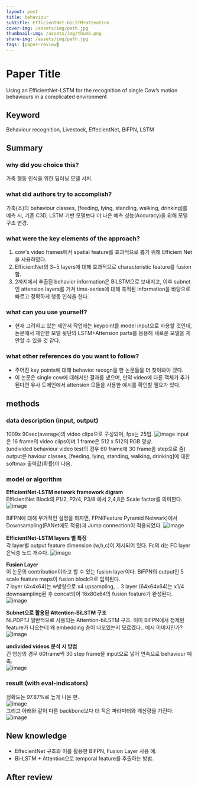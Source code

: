 ```yaml
---
layout: post
title: behaviour
subtitle: EfficientNet-biLSTM+attention
cover-img: /assets/img/path.jpg
thumbnail-img: /assets/img/thumb.png
share-img: /assets/img/path.jpg
tags: [paper-review]
---
```


# Paper Title
Using an EfficientNet-LSTM for the recognition of single Cow’s motion
behaviours in a complicated environment



## Keyword
Behaviour recognition, Livestock, EffecientNet, BiFPN, LSTM



## Summary   
### why did you choice this?
가축 행동 인식을 위한 딥러닝 모델 서치.



### what did authors try to accomplish?
가축(소)의 behaviour classes, [feeding, lying, standing, walking, drinking]를 예측 시, 기존 C3D, LSTM 기반 모델보다 더 나은 예측 성능(Accuracy)을
위해 모델 구조 변경.   

 
### what were the key elements of the approach?
1. cow's video frames에서 spatial feature를 효과적으로 뽑기 위해 Efficient Net을 사용하였다.   
2. EfficientNet의 3~5 layers에 대해 효과적으로 characteristic feature를 fusion함.   
3. 2까지에서 추출된 behavior information은 BiLSTM으로 보내지고, 이후 subnet인 attension layers를 거쳐 time-series에 대해 축적된 information을 바탕으로
빠르고 정확하게 행동 인식을 한다.   

### what can you use yourself?     </br>
- 현재 고려하고 있는 제안서 작업에는 keypoint를 model input으로 사용할 것인데, 논문에서 제안한 모델 뒷단의 LSTM+Attension parts를 응용해 새로운 모델을 제안할 수 있을 것 같다.   


### what other references do you want to follow?
- 주어진 key points에 대해 behavior recogn을 한 논문들을 더 찾아봐야 겠다.  
- 이 논문은 single cow에 대해서만 결과를 냈으며, 만약 video에 다른 객체가 추가된다면
  유사 도메인에서 attension 모듈을 사용한 예시를 확인할 필요가 있다.



## methods
### data description (input, output)
1009x 90sec(average)의 video clips으로 구성되며, fps는 25임.
![image](https://user-images.githubusercontent.com/33012030/163295371-0ec238b1-b292-4992-b7ce-93bbc360b630.png)
input은 16 frame의 video clips이며 1 frame은 512 x 512의 RGB 영상. </br>
(undivided behaviour video test의 경우 60 frame에 30 frame을 step으로 줌)
output은 haviour classes, [feeding, lying, standing, walking, drinking]에 대한 softmax 출력값(확률)이 나옴.


### model or algorithm
**EfficientNet-LSTM network framework digram**     
EfficientNet Block의 P1/2, P2/4, P3/8 에서 2,4,8은 Scale factor를 의미한다.  
![image](https://user-images.githubusercontent.com/33012030/163295415-717e8ee2-9b01-4393-ae33-9f8e39862055.png)
     
BiFPN에 대해 부가적인 설명을 하자면, FPN(Feature Pyramid Network)에서 Downsampling(PANet에도 적용)과 Jump connection이 적용되었다.
![image](https://user-images.githubusercontent.com/33012030/163301093-f158020b-f085-4f09-9c3f-be6647984a6e.png)


**EfficientNet-LSTM layers 별 특징**     
각 layer별 output feature dimension (w,h,c)이 제시되어 있다. Fc의 d는 FC layer 은닉층 노드 개수다. 
![image](https://user-images.githubusercontent.com/33012030/163295426-2242cda5-6d89-4a18-a123-ece43e6bc5a0.png)



**Fusion Layer**     
이 논문의 contribution이라고 할 수 있는 fusion layer이다. BiFPN의 output인 5 scale feature maps이 fusion block으로 입력된다.     
7 layer (4x4x64)는 w방향으로 x4 upsampling, .. 3 layer (64x64x64)는 x1/4 downsampling된 후 concat되어 16x80x64의 fusion feature가 완성된다.     
![image](https://user-images.githubusercontent.com/33012030/163310305-00208133-42aa-411e-a087-2bf9e706ad63.png)



**Subnet으로 활용된 Attention-BiLSTM 구조**</br>
NLPDPTJ 일반적으로 사용되는 Attention-biLSTM 구조. 이미 BiFPN에서 정제된 feature가 나오는데 왜 embedding 층이 나오있는지 모르겠다.. 예시 이미지인가?
![image](https://user-images.githubusercontent.com/33012030/163295476-481ef742-12e8-4a9b-abb5-32af673b2420.png)


**undivided videos 분석 시 방법**</br>
긴 영상의 경우 60frame씩 30 step frame을 input으로 넣어 연속으로 behaviour 예측. </br>
![image](https://user-images.githubusercontent.com/33012030/163326154-2bb114c2-ab7d-4482-8355-bb2a117c61b0.png)


### result (with eval-indicators)
정확도는 97.87%로 높게 나온 편.</br>
![image](https://user-images.githubusercontent.com/33012030/163311622-6c9b4f5f-fb82-4ff7-be86-afc7f6ab964b.png) </br>
그리고 아래와 같이 다른 backbone보다 더 적은 파라미터와 계산량을 가진다.
![image](https://user-images.githubusercontent.com/33012030/163311651-94ee634c-237c-4ab1-b1dc-0be599d21161.png)


## New knowledge
- EffecientNet 구조와 이를 활용한 BiFPN, Fusion Layer 사용 예. 
- Bi-LSTM + Attention으로 temporal feature를 추출하는 방법.


## After review



